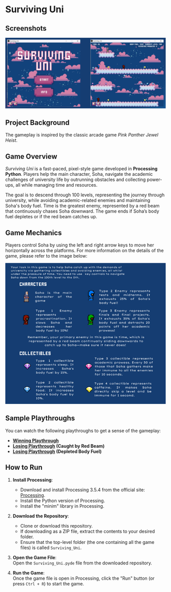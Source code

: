 # Surviving Uni

## Screenshots
![Game Screenshot](images/Screenshots.png)

## Project Background
The gameplay is inspired by the classic arcade game *Pink Panther Jewel Heist*.

## Game Overview
*Surviving Uni* is a fast-paced, pixel-style game developed in **Processing Python**. Players help the main character, Soha, navigate the academic challenges of university life by outrunning obstacles and collecting power-ups, all while managing time and resources.

The goal is to descend through 100 levels, representing the journey through university, while avoiding academic-related enemies and maintaining Soha's body fuel. Time is the greatest enemy, represented by a red beam that continuously chases Soha downward. The game ends if Soha’s body fuel depletes or if the red beam catches up.

## Game Mechanics
Players control Soha by using the left and right arrow keys to move her horizontally across the platforms. For more information on the details of the game, please refer to the image below:

![Game Mechanics](images/instructions.png)

## Sample Playthroughs
You can watch the following playthroughs to get a sense of the gameplay:

- **[Winning Playthrough](https://drive.google.com/file/d/14_fKoOK1A-X1gGwm3OUu0i7j6mtQB7z9/view?usp=drive_link)**
- **[Losing Playthrough](https://drive.google.com/file/d/1UXb3R8-dekj0JICHfdsJk8eis271so7v/view?usp=drive_link) (Caught by Red Beam)**
- **[Losing Playthrough](https://drive.google.com/file/d/1nZ1jCF4QodVES5gsqL_tnCQikdIXhMD-/view?usp=drive_link) (Depleted Body Fuel)**

## How to Run

1. **Install Processing**:
   - Download and install Processing 3.5.4 from the official site: [Processing](https://processing.org/download/).
   - Install the Python version of Processing.
   - Install the "minim" library in Processing. 

3. **Download the Repository**:  
   - Clone or download this repository.  
   - If downloading as a ZIP file, extract the contents to your desired folder.
   - Ensure that the top-level folder (the one containing all the game files) is called `Surviving_Uni`.

4. **Open the Game File**:  
   Open the `Surviving_Uni.pyde` file from the downloaded repository.

5. **Run the Game**:  
   Once the game file is open in Processing, click the "Run" button (or press `Ctrl + R`) to start the game.
